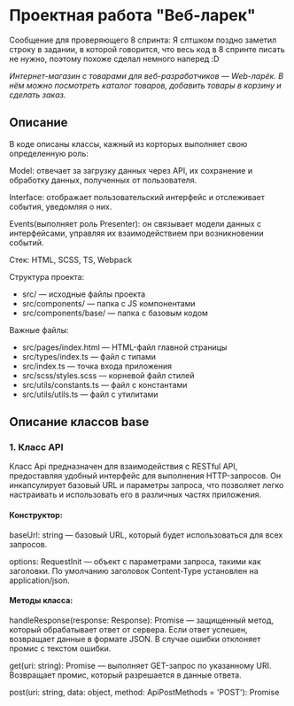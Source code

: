 # Проектная работа "Веб-ларек"

Сообщение для проверяющего 8 спринта:
Я слтшком поздно заметил строку в задании, в которой говорится, что весь код в 8 спринте писать не нужно, поэтому похоже сделал немного наперед :D

*Интернет-магазин с товарами для веб-разработчиков — Web-ларёк. В нём можно посмотреть каталог товаров, добавить товары в корзину и сделать заказ.*

## Описание

В коде описаны классы, кажный из корторых выполняет свою определенную роль:

Model: отвечает за загрузку данных через API, их сохранение и обработку данных, полученных от пользователя.

Interface: отображает пользовательский интерфейс и отслеживает события, уведомляя о них.

Events(выполняет роль Presenter): он связывает модели данных с интерфейсами, управляя их взаимодействием при возникновении событий.

Стек: HTML, SCSS, TS, Webpack

Структура проекта:
- src/ — исходные файлы проекта
- src/components/ — папка с JS компонентами
- src/components/base/ — папка с базовым кодом

Важные файлы:
- src/pages/index.html — HTML-файл главной страницы
- src/types/index.ts — файл с типами
- src/index.ts — точка входа приложения
- src/scss/styles.scss — корневой файл стилей
- src/utils/constants.ts — файл с константами
- src/utils/utils.ts — файл с утилитами

## Описание классов base

### 1. Класс API
Класс Api предназначен для взаимодействия с RESTful API, предоставляя удобный интерфейс для выполнения HTTP-запросов. Он инкапсулирует базовый URL и параметры запроса, что позволяет легко настраивать и использовать его в различных частях приложения.

#### Конструктор:
baseUrl: string — базовый URL, который будет использоваться для всех запросов.

options: RequestInit — объект с параметрами запроса, такими как заголовки. По умолчанию заголовок Content-Type установлен на application/json.

#### Методы класса:
handleResponse(response: Response): Promise<object> — защищенный метод, который обрабатывает ответ от сервера. Если ответ успешен, возвращает данные в формате JSON. В случае ошибки отклоняет промис с текстом ошибки.

get(uri: string): Promise<object> — выполняет GET-запрос по указанному URI. Возвращает промис, который разрешается в данные ответа.

post(uri: string, data: object, method: ApiPostMethods = 'POST'): Promise<object> — выполняет запросы с методами POST, PUT или DELETE по указанному URI с переданными данными. По умолчанию используется метод POST. Возвращает промис, который разрешается в данные ответа.

#### Типы:
ApiListResponse<Type> — тип, представляющий ответ списка от API, содержащий общее количество элементов и массив элементов указанного типа.

ApiPostMethods — тип, ограничивающий методы запросов для изменения данных (POST, PUT, DELETE).

### 2. Класс EventEmitter
Класс EventEmitter представляет собой реализацию брокера событий, который позволяет управлять подписками на события и их генерацией. Этот класс предоставляет механизм для регистрации обработчиков событий, их вызова и удаления.

#### Типы:
EventName: Псевдоним для строки или регулярного выражения, представляющего имя события.

Subscriber: Псевдоним для функции, которая будет вызвана при возникновении события.

EmitterEvent: Тип, представляющий событие с именем и данными.

Интерфейс IEvents: Определяет методы on, emit и trigger, которые должны быть реализованы для работы с событиями.

#### Конструктор:
Инициализирует объект _events, который хранит карту событий и их подписчиков.

#### Методы класса:
on<T extends object>(eventName: EventName, callback: (event: T) => void): void — регистрирует обработчик для указанного события. Если событие еще не существует, создается новое множество подписчиков.

off(eventName: EventName, callback: Subscriber): void — удаляет обработчик для указанного события. Если после удаления подписчиков не остается, событие удаляется из карты.

emit<T extends object>(eventName: string, data?: T): void — инициирует событие, вызывая все зарегистрированные обработчики. Поддерживает подписку на все события ('*') и события по шаблону (регулярное выражение).

onAll(callback: (event: EmitterEvent) => void): void — регистрирует обработчик для всех событий.

offAll(): void — удаляет все обработчики для всех событий.

trigger<T extends object>(eventName: string, context?: Partial<T>): (data: T) => void — создает функцию-триггер, которая генерирует событие при вызове. Позволяет передавать контекст, который будет объединен с данными события.

## Описание классов interface

### 1. Класс BasketInterface
Класс BasketInterface представляет собой пользовательский интерфейс для корзины покупок в веб-приложении. Он реализует интерфейс IBasket и использует менеджер событий IEvents для управления взаимодействием с пользователем.

#### Конструктор:
template: HTMLTemplateElement — шаблон HTML, из которого создаются элементы интерфейса корзины.

eventManager: IEvents — менеджер событий, используемый для управления взаимодействием с пользователем.

#### Свойства класса:
basketElement: Основной элемент корзины, содержащий все остальные элементы.

titleElement: Элемент заголовка корзины.

productListElement: Элемент, содержащий список товаров в корзине.

checkoutButton: Кнопка для оформления заказа.

totalPriceElement: Элемент, отображающий общую стоимость товаров в корзине.

headerBasketButton: Кнопка корзины в заголовке страницы.

headerBasketCounter: Элемент, отображающий количество товаров в корзине в заголовке.

#### Методы класса:
set basketItems(items: HTMLElement[]): void — устанавливает элементы товаров в корзине. Если товаров нет, отображается сообщение "Корзина пуста", и кнопка оформления заказа отключается.

updateHeaderCartCounter(count: number): void — обновляет счетчик товаров в корзине в заголовке страницы.

updateTotalPrice(total: number): void — обновляет отображение общей стоимости товаров в корзине.

render(): HTMLElement — возвращает основной элемент корзины с заголовком "Корзина".

### 2. Класс BasketItemInterface
Класс BasketItemInterface представляет собой интерфейс для отображения элемента в корзине покупок. Он реализует интерфейс IBasketItem и использует шаблон HTML для создания структуры элемента, а также менеджер событий IEvents для управления взаимодействием с пользователем.

#### Конструктор:
template: HTMLTemplateElement — шаблон HTML, из которого создаются элементы интерфейса элемента корзины.

events: IEvents — менеджер событий, используемый для управления взаимодействием с пользователем.

actions?: IClickAction — необязательный параметр, который может содержать обработчик кликов для кнопки удаления.

#### Свойства класса:
basketItem: Основной элемент, представляющий товар в корзине.

basketItemIndex: Элемент, отображающий индекс товара в корзине.

basketItemTitle: Элемент, отображающий название товара.

basketItemPrice: Элемент, отображающий цену товара.

buttonDelete: Кнопка для удаления товара из корзины.

#### Методы класса:
setPrice(value: number | null): string — защищенный метод, который форматирует цену товара. Если цена равна null, возвращает строку "Бесценно".

render(data: IItem, item: number): HTMLElement — метод, который заполняет элемент данными о товаре и возвращает его. Устанавливает индекс, название и цену товара.

### 3. Класс CardInterface
Класс CardInterface представляет собой интерфейс для отображения карточки товара или элемента. Он реализует интерфейс ICard и использует шаблон HTML для создания структуры карточки, а также менеджер событий IEvents для управления взаимодействием с пользователем.

#### Конструктор:
template: HTMLTemplateElement — шаблон HTML, из которого создаются элементы интерфейса карточки.

events: IEvents — менеджер событий, используемый для управления взаимодействием с пользователем.

actions?: IClickAction — необязательный параметр, который может содержать обработчик кликов для всей карточки.

#### Свойства класса:
cardElement: Основной элемент, представляющий карточку.

categoryElement: Элемент, отображающий категорию карточки.

titleElement: Элемент, отображающий название карточки.

imageElement: Элемент изображения карточки.

priceElement: Элемент, отображающий цену карточки.

categoryColors: Объект, сопоставляющий категории с CSS-классами для стилизации.

#### Методы класса:
setElementText(element: HTMLElement, value: unknown): void — защищенный метод, который устанавливает текстовое содержимое элемента, если элемент существует.

set category(value: string): void — устанавливает категорию карточки, обновляя текст и класс элемента категории для стилизации.

formatPrice(value: number | null): string — защищенный метод, который форматирует цену. Если цена равна null, возвращает строку "Бесценно".

render(Data: IItem): HTMLElement — метод, который заполняет элементы карточки данными и возвращает её. Устанавливает категорию, название, изображение и цену.

### 4. Класс CardPreviewInterface
Класс CardPreviewInterface расширяет функциональность класса CardInterface, добавляя возможность предварительного просмотра карточки с дополнительной информацией и кнопкой для добавления в корзину. Он реализует интерфейс ICard и использует менеджер событий IEvents для управления взаимодействием с пользователем.

#### Конструктор:
template: HTMLTemplateElement — шаблон HTML, из которого создаются элементы интерфейса карточки.

events: IEvents — менеджер событий, используемый для управления взаимодействием с пользователем.

actions?: IClickAction — необязательный параметр, который может содержать обработчик кликов для всей карточки.

#### Свойства класса:
text: Элемент, отображающий описание карточки.

button: Кнопка для добавления карточки в корзину.

#### Методы класса:
checkAvailability(data: IItem): string — метод, который проверяет доступность товара. Если цена указана, возвращает текст "Купить". Если цена не указана, отключает кнопку и возвращает текст "Не продается".

render(data: IItem): HTMLElement — метод, который заполняет элементы карточки данными и возвращает её. Устанавливает категорию, название, изображение, цену, описание и текст кнопки.

### 5. Класс FormContactsInterface
Класс FormContactsInterface представляет собой интерфейс для формы обратной связи, реализующий интерфейс IFormContacts. Он использует шаблон HTML для создания структуры формы и менеджер событий IEvents для управления взаимодействием с пользователем.

#### Конструктор:
template: HTMLTemplateElement — шаблон HTML, из которого создаются элементы интерфейса формы.

events: IEvents — менеджер событий, используемый для управления взаимодействием с пользователем.

#### Свойства класса:
formContacts: Основной элемент формы.

inputAll: Массив всех элементов ввода в форме.

buttonSubmit: Кнопка отправки формы.

formErrors: Элемент для отображения ошибок формы.

#### Методы класса:
set valid(value: boolean): void — устанавливает состояние кнопки отправки формы. Если значение false, кнопка отключается.

render(): HTMLElement — возвращает основной элемент формы.

### 6. Класс FormInterface
Класс FormInterface представляет собой интерфейс для формы заказа, реализующий интерфейс IForm. Он использует шаблон HTML для создания структуры формы и менеджер событий IEvents для управления взаимодействием с пользователем.

#### Конструктор:
template: HTMLTemplateElement — шаблон HTML, из которого создаются элементы интерфейса формы.

events: IEvents — менеджер событий, используемый для управления взаимодействием с пользователем.

#### Свойства класса:
orderForm: Основной элемент формы.

paymentButtons: Массив кнопок, представляющих доступные методы оплаты.

submitButton: Кнопка отправки формы.

errorContainer: Элемент для отображения ошибок формы.

#### Методы класса:
set selectedPaymentMethod(paymentMethod: string): void — устанавливает выбранный метод оплаты, добавляя класс активного состояния к соответствующей кнопке.

set valid(value: boolean): void — устанавливает состояние кнопки отправки формы. Если значение false, кнопка отключается.

render(): HTMLElement — возвращает основной элемент формы.

### 7. Класс ModalInterface
Класс ModalInterface представляет собой интерфейс для модального окна, реализующий интерфейс IModal. Он управляет отображением и взаимодействием с модальным окном, используя менеджер событий IEvents для управления взаимодействием с пользователем.

#### Конструктор:
modalContainer: HTMLElement — контейнер модального окна, содержащий его структуру.

events: IEvents — менеджер событий, используемый для управления взаимодействием с пользователем.

#### Свойства класса:
modalElement: Основной элемент модального окна.

closeButton: Кнопка для закрытия модального окна.

modalContent: Элемент, содержащий контент модального окна.

pageWrapper: Элемент, который может быть заблокирован при открытии модального окна.

#### Методы класса:
set content(value: HTMLElement): void — устанавливает содержимое модального окна, заменяя текущие дочерние элементы.

open(): void — открывает модальное окно, добавляя класс активного состояния и инициируя событие modal:open.

close(): void — закрывает модальное окно, удаляя класс активного состояния, очищая содержимое и инициируя событие modal:close.

set isLocked(value: boolean): void — блокирует или разблокирует страницу, добавляя или удаляя класс блокировки у элемента pageWrapper.

render(): HTMLElement — открывает модальное окно и возвращает его основной элемент.

### 8. Класс SuccessInterface
Класс SuccessInterface представляет собой интерфейс для отображения сообщения об успешном выполнении операции, например, после успешного оформления заказа. Он использует шаблон HTML для создания структуры сообщения и менеджер событий IEvents для управления взаимодействием с пользователем.

#### Конструктор:
template: HTMLTemplateElement — шаблон HTML, из которого создаются элементы интерфейса сообщения.

events: IEvents — менеджер событий, используемый для управления взаимодействием с пользователем.

#### Свойства класса:
success: Основной элемент сообщения об успехе.

description: Элемент, отображающий описание или сообщение об успешной операции.

button: Кнопка для закрытия сообщения.

#### Методы класса:
render(total: number): HTMLElement — метод, который заполняет элемент сообщения данными и возвращает его. Устанавливает текст описания, указывая количество списанных синапсов.

## Описание классов models

### 1. Класс ApiModel
Класс ApiModel расширяет функциональность базового класса Api, предоставляя методы для взаимодействия с API, связанным с продуктами и заказами. Он реализует интерфейс IApi и использует базовый URL для API и URL для доставки контента.

#### Конструктор:
contentDeliveryUrl: string — базовый URL для доставки контента, такого как изображения.

apiBaseUrl: string — базовый URL для API.

options?: RequestInit — необязательные параметры запроса, которые могут быть переданы в конструктор базового класса Api.

#### Свойства класса:
contentDeliveryUrl: Хранит базовый URL для доставки контента.

productList: Список продуктов, полученных из API.

#### Методы класса:
fetchProductList(): Promise<IItem[]> — выполняет запрос к API для получения списка продуктов. Возвращает промис, который разрешается в массив продуктов. Каждый продукт дополняется URL изображения, используя contentDeliveryUrl.

submitOrder(order: IOrderBatch): Promise<IOrderConfirmation> — отправляет заказ на сервер. Возвращает промис, который разрешается в подтверждение заказа.

### 2. Класс BasketModel
Класс BasketModel реализует интерфейс IBasket и предоставляет функциональность для управления корзиной покупок. Он позволяет добавлять, удалять и очищать товары в корзине, а также получать общее количество товаров и их общую стоимость.

#### Свойства класса:
productsInCart: Массив, содержащий товары, добавленные в корзину.

#### Методы класса:
set productsInBasket(products: IItem[]): void — устанавливает список товаров в корзине.

get productsInBasket(): IItem[] — возвращает список товаров в корзине.

getProductCount(): number — возвращает количество товаров в корзине.

getTotalPrice(): number — возвращает общую стоимость всех товаров в корзине. Использует метод reduce для суммирования цен всех товаров.

addProductToBasket(product: IItem): void — добавляет товар в корзину.

removeProductFromBasket(product: IItem): void — удаляет товар из корзины, если он присутствует.

clearBasket(): void — очищает корзину, удаляя все товары

### 3. Класс DataModel
Класс DataModel реализует интерфейс IData и предоставляет функциональность для управления списком продуктов и предварительным просмотром выбранного продукта. Он использует менеджер событий IEvents для управления взаимодействием с пользователем.

#### Конструктор:
eventManager: IEvents — менеджер событий, используемый для управления взаимодействием с пользователем.

#### Свойства класса:
products: Массив, содержащий список продуктов.

selectedProduct: Выбранный продукт для предварительного просмотра.

#### Методы класса:
set productList(products: IItem[]): void — устанавливает список продуктов и инициирует событие products:updated, уведомляя о том, что список продуктов был обновлен.

get productList(): IItem[] — возвращает текущий список продуктов.
previewProduct(product: IItem): void — устанавливает выбранный продукт и инициирует событие modalCard:open, передавая выбранный продукт для предварительного просмотра.


### 4. Класс FormModel
Класс FormModel реализует интерфейс IFormModel и предоставляет функциональность для управления данными формы заказа, включая валидацию адреса и контактной информации. Он использует менеджер событий IEvents для управления взаимодействием с пользователем.

#### Конструктор:
events: IEvents — менеджер событий, используемый для управления взаимодействием с пользователем.

#### Свойства класса:
paymentMethod: Способ оплаты.

email: Электронная почта.

phone: Номер телефона.

address: Адрес доставки.

total: Общая стоимость заказа.

items: Список товаров в заказе.

formErrors: Объект для хранения ошибок валидации формы.

#### Методы класса:
setAddress(field: string, value: string): void — устанавливает адрес доставки. Если адрес проходит валидацию, инициирует событие order:ready, передавая данные заказа.

validateAddress(): boolean — валидирует адрес доставки. Проверяет, что адрес не пустой, соответствует регулярному выражению и выбран способ оплаты. Возвращает true, если ошибок нет.

setContactInfo(field: string, value: string): void — устанавливает контактную информацию (email или телефон). Если данные проходят валидацию, инициирует событие order:ready, передавая данные заказа.

validateContactInfo(): boolean — валидирует контактную информацию. Проверяет, что email и телефон не пустые и соответствуют регулярным выражениям. Возвращает true, если ошибок нет.

getOrderData(): object — возвращает объект с данными заказа, включая способ оплаты, контактную информацию, адрес, общую стоимость и список товаров.

## Установка и запуск
Для установки и запуска проекта необходимо выполнить команды

```
npm install
npm run start
```

или

```
yarn
yarn start
```
## Сборка

```
npm run build
```

или

```
yarn build
```
